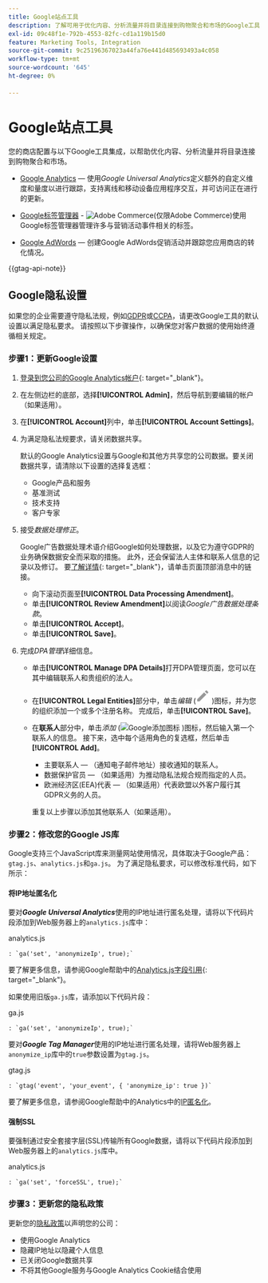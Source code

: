 ```yaml
---
title: Google站点工具
description: 了解可用于优化内容、分析流量并将目录连接到购物聚合和市场的Google工具集成。
exl-id: 09c48f1e-792b-4553-82fc-cd1a119b15d0
feature: Marketing Tools, Integration
source-git-commit: 9c25196367023a44fa76e441d485693493a4c058
workflow-type: tm+mt
source-wordcount: '645'
ht-degree: 0%

---
```


# Google站点工具

您的商店配置与以下Google工具集成，以帮助优化内容、分析流量并将目录连接到购物聚合和市场。

- [Google Analytics](google-analytics.md) — 使用&#x200B;_Google Universal Analytics_&#x200B;定义额外的自定义维度和量度以进行跟踪，支持离线和移动设备应用程序交互，并可访问正在进行的更新。

- [Google标签管理器](google-tag-manager.md) - ![Adobe Commerce](../assets/adobe-logo.svg)(仅限Adobe Commerce)使用Google标签管理器管理许多与营销活动事件相关的标签。

- [Google AdWords](google-adwords.md) — 创建Google AdWords促销活动并跟踪您应用商店的转化情况。

{{gtag-api-note}}

## Google隐私设置

如果您的企业需要遵守隐私法规，例如[GDPR](../getting-started/compliance-gdpr.md)或[CCPA](../getting-started/compliance-ccpa.md)，请更改Google工具的默认设置以满足隐私要求。 请按照以下步骤操作，以确保您对客户数据的使用始终遵循相关规定。

### 步骤1：更新Google设置

1. [登录到您公司的Google Analytics帐户][1]{: target="_blank"}。

1. 在左侧边栏的底部，选择&#x200B;**[!UICONTROL Admin]**，然后导航到要编辑的帐户（如果适用）。

1. 在&#x200B;**[!UICONTROL Account]**&#x200B;列中，单击&#x200B;**[!UICONTROL Account Settings]**。

1. 为满足隐私法规要求，请关闭数据共享。

   默认的Google Analytics设置与Google和其他方共享您的公司数据。要关闭数据共享，请清除以下设置的选择复选框：

   - Google产品和服务
   - 基准测试
   - 技术支持
   - 客户专家

1. 接受&#x200B;_数据处理修正_。

   Google广告数据处理术语介绍Google如何处理数据，以及它为遵守GDPR的业务确保数据安全而采取的措施。 此外，还会保留法人主体和联系人信息的记录以及修订。 要[了解详情][2]{: target="_blank"}，请单击页面顶部消息中的链接。

   - 向下滚动页面至&#x200B;**[!UICONTROL Data Processing Amendment]**。
   - 单击&#x200B;**[!UICONTROL Review Amendment]**&#x200B;以阅读&#x200B;_Google广告数据处理条款_。
   - 单击&#x200B;**[!UICONTROL Accept]**。
   - 单击&#x200B;**[!UICONTROL Save]**。

1. 完成&#x200B;_DPA管理_&#x200B;详细信息。

   - 单击&#x200B;**[!UICONTROL Manage DPA Details]**&#x200B;打开DPA管理页面，您可以在其中编辑联系人和贵组织的法人。

   - 在&#x200B;**[!UICONTROL Legal Entities]**&#x200B;部分中，单击&#x200B;_编辑_ (![Google编辑图标](./assets/google-icon-edit.png) )图标，并为您的组织添加一个或多个注册名称。 完成后，单击&#x200B;**[!UICONTROL Save]**。

   - 在&#x200B;**联系人**&#x200B;部分中，单击&#x200B;_添加_ (![Google添加图标](./assets/google-icon-add.png) )图标，然后输入第一个联系人的信息。 接下来，选中每个适用角色的复选框，然后单击&#x200B;**[!UICONTROL Add]**。

      - 主要联系人 — （通知电子邮件地址）接收通知的联系人。
      - 数据保护官员 — （如果适用）为推动隐私法规合规而指定的人员。
      - 欧洲经济区(EEA)代表 — （如果适用）代表欧盟以外客户履行其GDPR义务的人员。

     重复以上步骤以添加其他联系人（如果适用）。

### 步骤2：修改您的Google JS库

Google支持三个JavaScript库来测量网站使用情况，具体取决于Google产品： `gtag.js`、`analytics.js`和`ga.js`。 为了满足隐私要求，可以修改标准代码，如下所示：

#### 将IP地址匿名化

要对&#x200B;**_Google Universal Analytics_**&#x200B;使用的IP地址进行匿名处理，请将以下代码片段添加到Web服务器上的`analytics.js`库中：

analytics.js

```
: `ga('set', 'anonymizeIp', true);`
```

要了解更多信息，请参阅Google帮助中的[Analytics.js字段引用][3]{: target="_blank"}。

如果使用旧版`ga.js`库，请添加以下代码片段：

ga.js

```
: `ga('set', 'anonymizeIp', true);`
```

要对&#x200B;**_Google Tag Manager_**&#x200B;使用的IP地址进行匿名处理，请将Web服务器上`anonymize_ip`库中的`true`参数设置为`gtag.js`。

gtag.js

```
: `gtag('event', 'your_event', { 'anonymize_ip': true })`
```

要了解更多信息，请参阅Google帮助中的Analytics中的[IP匿名化][4]。

#### 强制SSL

要强制通过安全套接字层(SSL)传输所有Google数据，请将以下代码片段添加到Web服务器上的`analytics.js`库中。

analytics.js

```
: `ga('set', 'forceSSL', true);`
```

### 步骤3：更新您的隐私政策

更新您的[隐私政策](../getting-started/privacy-policy.md)以声明您的公司：

- 使用Google Analytics
- 隐藏IP地址以隐藏个人信息
- 已关闭Google数据共享
- 不将其他Google服务与Google Analytics Cookie结合使用

[1]: https://www.google.com/analytics/
[2]: https://support.google.com/analytics/answer/3379636
[3]: https://developers.google.com/analytics/devguides/collection/analyticsjs/field-reference
[4]: https://support.google.com/analytics/answer/2763052
